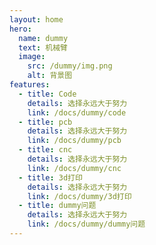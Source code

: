 ```yaml
---
layout: home
hero:
  name: dummy
  text: 机械臂
  image:
    src: /dummy/img.png
    alt: 背景图
features:
  - title: Code
    details: 选择永远大于努力
    link: /docs/dummy/code
  - title: pcb
    details: 选择永远大于努力
    link: /docs/dummy/pcb
  - title: cnc
    details: 选择永远大于努力
    link: /docs/dummy/cnc
  - title: 3d打印
    details: 选择永远大于努力
    link: /docs/dummy/3d打印
  - title: dummy问题
    details: 选择永远大于努力
    link: /docs/dummy/dummy问题
---
```


